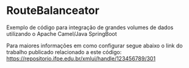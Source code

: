 # RouteBalanceator
Exemplo de código para integração de grandes volumes de dados utilizando o Apache Camel/Java SpringBoot

Para maiores informações em como configurar segue abaixo o link do trabalho publicado relacionado a este código:
https://repositorio.ifpe.edu.br/xmlui/handle/123456789/301
